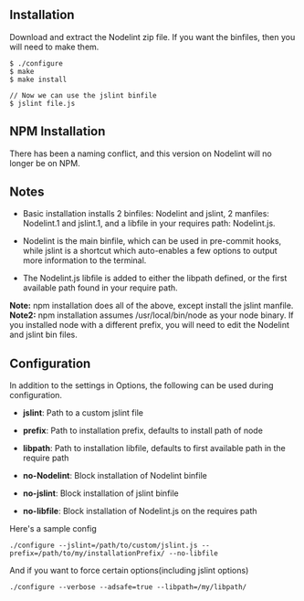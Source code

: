 Installation
------------

Download and extract the Nodelint zip file. If you want the binfiles, then you will need to make them.

	$ ./configure
	$ make
	$ make install

	// Now we can use the jslint binfile
	$ jslint file.js


NPM Installation
----------------------

There has been a naming conflict, and this version on Nodelint will no longer be on NPM.


Notes
-----

 - Basic installation installs 2 binfiles: Nodelint and jslint, 2 manfiles: Nodelint.1 and jslint.1,
and a libfile in your requires path: Nodelint.js.  
  
 - Nodelint is the main binfile, which can be used in pre-commit hooks, while jslint is a shortcut which auto-enables
a few options to output more information to the terminal.  
  
 - The Nodelint.js libfile is added to either the libpath defined, or the first available path found in your require path.


**Note:** npm installation does all of the above, except install the jslint manfile.  
**Note2:** npm installation assumes /usr/local/bin/node as your node binary. If you installed node with a different prefix, you
will need to edit the Nodelint and jslint bin files.


Configuration
-------------

In addition to the settings in Options, the following can be used during configuration.

 - **jslint**: Path to a custom jslint file

 - **prefix**: Path to installation prefix, defaults to install path of node

 - **libpath**: Path to installation libfile, defaults to first available path in the require path

 - **no-Nodelint**: Block installation of Nodelint binfile

 - **no-jslint**: Block installation of jslint binfile

 - **no-libfile**: Block installation of Nodelint.js on the requires path


Here's a sample config

	./configure --jslint=/path/to/custom/jslint.js --prefix=/path/to/my/installationPrefix/ --no-libfile

And if you want to force certain options(including jslint options)

	./configure --verbose --adsafe=true --libpath=/my/libpath/
